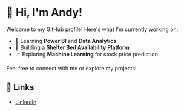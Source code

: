# 👋 Hi, I'm Andy!

Welcome to my GitHub profile! Here's what I'm currently working on:

- 🌱 Learning **Power BI** and **Data Analytics**
- 🚀 Building a **Shelter Bed Availability Platform**
- 📈 Exploring **Machine Learning** for stock price prediction

Feel free to connect with me or explore my projects!

## 🔗 Links
- [LinkedIn](https://www.linkedin.com/in/thachha-nguyen/)
